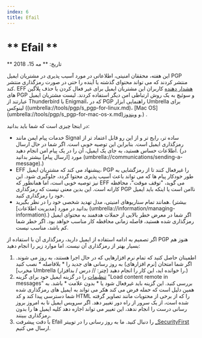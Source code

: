 ```yaml
---
index: 6
title: Efail
---
```

** Efail **
=====================================

** تاریخ: ** مه 15، 2018

این هفته، محققان امنیتی، اطلاعاتی در مورد آسیب پذیری در مشتریان ایمیل PGP منتشر کردند که می تواند محتوای گذشته یا آینده را حتی در صورت رمزگذاری منتشر کند. EFF [هشدار دهنده](https://www.eff.org/deeplinks/2018/05/not-so-pretty-what-you-need-know-about-e-fail-andpg-p-flaw-0) کاربران این مشتریان ایمیل برای غیر فعال کردن یا حذف پلاگین های PGP و سوئیچ به یک روش ارتباطی امن دیگر استفاده کردند. لیست مشتریان ایمیل عبارتند از Thunderbird با Enigmail، که در PGP راهنمایی ابزار Umbrella برای لینوکس ((umbrella://tools/pgp/s_pgp-for-linux.md)، [Mac OS]  (umbrella://tools/pgp/s_pgp-for-mac-os-x.md)و [ویندوز](umbrella://tools/pgp/s_pgp-for-windows.md).)
.

در اینجا چیزی است که شما باید بدانید:

* خدمات پیام ایمن مانند  Signal ساده تر، رایج تر و از این رو قابل اعتماد تر از رمزگذاری ایمیل است. بنابراین این توصیه خوبی است. اگر شما در حال ارسال اطلاعات حساس هستید، به جای یک ایمیل، آن را در یک پیام امن انجام دهید. (در مورد [ارسال پیام] بیشتر بدانید (umbrella://communications/sending-a-message).) 
* EFF پیشنهاد می کند که مشتریان ایمیل، PGP را غیرفعال کنند تا از رمزگشایی به طور خودکار پیام ها که می تواند باعث آسیب پذیری محتوا گردد، جلوگیری شود. این نیز توصیه خوبی است، اما همانطور که EFF می گوید، "توقف موقت"، محافظه کارانه است. این بدین معنی نیست که رمزگذاری PGP ناامن است یا اینکه باید ایمیل خود را رمزگذاری کنید.
* همانند تمام سناریوهای امنیتی، مدل تهدید شخصی خود را در نظر بگیرید. (بیشتر بدانید در مورد [مدیریت اطلاعات]  (umbrella://information/managing-information).)  اگر شما در معرض خطر بالایی از حملات هدفمند به محتوای ایمیل رمزگذاری شده هستید، فاصله زمانی محافظه کار مناسب خواهد بود. اگر خطر شما کم باشد، مناسب نیست.

اگر تصمیم به ادامه استفاده از ایمیل دارید، رمزگذاری آن با استفاده از PGP هنوز هم بسیار بهتر از رمزگذاری آن نیست. اما موارد زیر را انجام دهید:

1. اطمینان حاصل کنید که تمام نرم افزارهایی که در حال اجرا هستند، به روز می شوند. به روز رسانی های جدید را * بلافاصله * نصب کنید (اگر شما امتحان [نرم افزارهای مخرب] Umbrella (چتر: // درس / بدافزار) را خوانده اید، این کار را انجام دهید.)
2. [تنظیمات](https://twitter.com/GPGTools/status/995986721891405825؟s=19) را در گزینه ایمیل خود برای گزینه "Load content remote in messages" بررسی کنید. این گزینه باید غیرفعال شود یا * بدون علامت * باشد. به همین دلیل است که حمله فرض می کند هکر می تواند به ایمیل های رمزگذاری شده شما دسترسی پیدا کند و کد HTML را که از برخی از محتویات مانند تصاویر گرفته شده است، از یک سرور از راه دور تغییر دهد. اگر سرویس ایمیل تا به امروز بروز رسانی درست را انجام ندهد، این تغییر می تواند اجازه دهد کلیه ایمیل ها را بدون رمزگذاری ببینند.
3.  با دقت پیشرفت Efail را دنبال کنید. ما به روز رسانی را در توییتر [_SecurityFirst](https://twitter.com/_SecurityFirst) ارسال می کنیم.